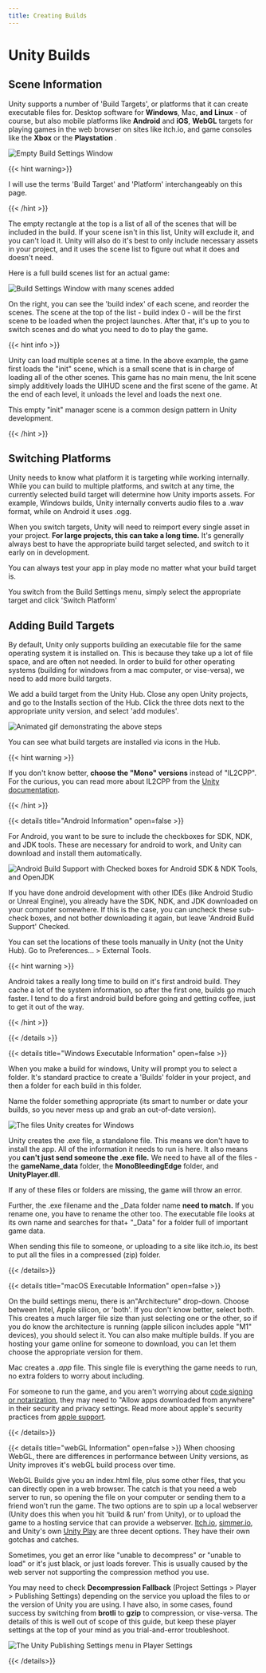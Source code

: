 ```yaml
---
title: Creating Builds
---
```




# Unity Builds

## Scene Information

Unity supports a number of 'Build Targets', or platforms that it can create executable files for. Desktop software for **Windows**, Mac, **and** **Linux** - of course, but also mobile platforms like **Android** and **iOS**, **WebGL** targets for playing games in the web browser on sites like itch.io, and game consoles like the **Xbox** or the **Playstation** . 

![Empty Build Settings Window](/images/unity/builds/emptyBuildSettings.png)

{{< hint warning>}}

I will use the terms 'Build Target' and 'Platform' interchangeably on this page.

{{< /hint >}}

The empty rectangle at the top is a list of all of the scenes that will be included in the build. If your scene isn't in this list, Unity will exclude it, and you can't load it. Unity will also do it's best to only include necessary assets in your project, and it uses the scene list to figure out what it does and doesn't need.

Here is a full build scenes list for an actual game:

![Build Settings Window with many scenes added](/images/unity/builds/fullBuildSettings.png)

On the right, you can see the 'build index' of each scene, and reorder the scenes. The scene at the top of the list - build index 0 - will be the first scene to be loaded when the project launches. After that, it's up to you to switch scenes and do what you need to do to play the game. 

{{< hint info >}}

Unity can load multiple scenes at a time. In the above example, the game first loads the "init" scene, which is a small scene that is in charge of loading all of the other scenes. This game has no main menu, the Init scene simply additively loads the UIHUD scene and the first scene of the game. At the end of each level, it unloads the level and loads the next one. 

This empty "init" manager scene is a common design pattern in Unity development.

{{< /hint >}}

## Switching Platforms

Unity needs to know what platform it is targeting while working internally. While you can build to multiple platforms, and switch at any time, the currently selected build target will determine how Unity imports assets. For example, Windows builds, Unity internally converts audio files to a .wav format, while on Android it uses .ogg. 

When you switch targets, Unity will need to reimport every single asset in your project. **For large projects, this can take a long time.** It's generally always best to have the appropriate build target selected, and switch to it early on in development. 

You can always test your app in play mode no matter what your build target is.

You switch from the Build Settings menu, simply select the appropriate target and click 'Switch Platform'

## Adding Build Targets

By default, Unity only supports building an executable file for the same operating system it is installed on. This is because they take up a lot of file space, and are often not needed. In order to build for other operating systems (building for windows from a mac computer, or vise-versa), we need to add more build targets. 

We add a build target from the Unity Hub. Close any open Unity projects, and go to the Installs section of the Hub. Click the three dots next to the appropriate unity version, and select 'add modules'.

![Animated gif demonstrating the above steps](/images/unity/builds/unityHubBuildSupport.gif)

You can see what build targets are installed via icons in the Hub.

{{< hint warning >}}

If you don't know better, **choose the "Mono" versions** instead of "IL2CPP". For the curious, you can read more about IL2CPP from the [Unity documentation](https://docs.unity3d.com/Manual/IL2CPP.html).

{{< /hint >}}

{{< details title="Android Information" open=false >}}

For Android, you want to be sure to include the checkboxes for SDK, NDK, and JDK tools. These are necessary for android to work, and Unity can download and install them automatically.

![Android Build Support with Checked boxes for Android SDK & NDK Tools, and OpenJDK](/images/unity/builds/androidBuildSupport.png)

 If you have done android development with other IDEs (like Android Studio or Unreal Engine), you already have the SDK, NDK, and JDK downloaded on your computer somewhere. If this is the case, you can uncheck these sub-check boxes, and not bother downloading it again, but leave 'Android Build Support' Checked.

You can set the locations of these tools manually in Unity (not the Unity Hub). Go to Preferences... > External Tools.

{{< hint warning >}}

Android takes a really long time to build on it's first android build. They cache a lot of the system information, so after the first one, builds go much faster. I tend to do a first android build before going and getting coffee, just to get it out of the way.

{{< /hint >}}

{{< /details >}}

{{< details title="Windows Executable Information" open=false >}}

When you make a build for windows, Unity will prompt you to select a folder. It's standard practice to create a 'Builds' folder in your project, and then a folder for each build in this folder.

Name the folder something appropriate (its smart to number or date your builds, so you never mess up and grab an out-of-date version).

![The files Unity creates for Windows](/images/unity/builds/windowsBuildFiles.png)

Unity creates the .exe file, a standalone file. This means we don't have to install the app. All of the information it needs to run is here. It also means you **can't just send someone the .exe file.** We need to have all of the files - the **gameName_data** folder, the **MonoBleedingEdge** folder, and **UnityPlayer.dll**. 

If any of these files or folders are missing, the game will throw an error.

Further, the .exe filename and the \_Data folder name **need to match.** If you rename one, you have to rename the other too. The executable file looks at its own name and searches for that+ "\_Data" for a folder full of important game data.

When sending this file to someone, or uploading to a site like itch.io, its best to put all the files in a compressed (zip) folder.

{{< /details>}}

{{< details title="macOS Executable Information" open=false >}}

On the build settings menu, there is an"Architecture" drop-down. Choose between Intel, Apple silicon, or 'both'. If you don't know better, select both. This creates a much larger file size than just selecting one or the other, so if you do know the architecture is running (apple silicon includes apple "M1" devices), you should select it. You can also make multiple builds. If you are hosting your game online for someone to download, you can let them choose the appropriate version for them.

Mac creates a *.app* file. This single file is everything the game needs to run, no extra folders to worry about including.

For someone to run the game, and you aren't worrying about [code signing or notarization](https://docs.unity3d.com/2021.2/Documentation/Manual/macos-building.html), they may need to "Allow apps downloaded from anywhere" in their security and privacy settings.  Read more about apple's security practices from [apple support](https://support.apple.com/en-us/HT202491).

{{< /details>}}

{{< details title="webGL Information" open=false >}}
When choosing WebGL, there are differences in performance between Unity versions, as Unity improves it's webGL build process over time.

WebGL Builds give you an index.html file, plus some other files, that you can directly open in a web browser. The catch is that you need a web server to run, so opening the file on your computer or sending them to a friend won't run the game. The two options are to spin up a local webserver (Unity does this when you hit 'build & run' from Unity), or to upload the game to a hosting service that can provide a webserver. [Itch.io](https://itch.io/), [simmer.io](https://simmer.io/), and Unity's own [Unity Play](https://play.unity.com/) are three decent options. They have their own gotchas and catches.

Sometimes, you get an error like "unable to decompress" or "unable to load" or it's just black, or just loads forever. This is usually caused by the web server not supporting the compression method you use.

You may need to check **Decompression Fallback** (Project Settings > Player > Publishing Settings) depending on the service you upload the files to or the version of Unity you are using. I have also, in some cases, found success by switching from **brotli** to **gzip** to compression, or vise-versa. The details of this is well out of scope of this guide, but keep these player settings at the top of your mind as you trial-and-error troubleshoot.

![The Unity Publishing Settings menu in Player Settings ](/images/unity/builds/webGLSettings.png)

{{< /details>}}
